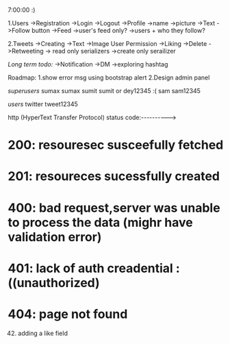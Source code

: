 7:00:00 :)


1.Users
  ->Registration
  ->Login
  ->Logout
  ->Profile
    ->name
    ->picture
    ->Text
    ->Follow button
  ->Feed
    ->user's feed only?
    ->users + who they follow?

2.Tweets
  ->Creating
    ->Text
    ->Image
  User Permission
  ->Liking
  ->Delete
  ->Retweeting
    -> read only serializers
    ->create only serailizer

*Long term todo:*
->Notification
->DM
->exploring hashtag


Roadmap:
1.show error msg using bootstrap alert
2.Design admin panel

*superusers*
sumax sumax
sumit sumit or dey12345 :(
sam sam12345

*users*
twitter tweet12345

http (HyperText Transfer Protocol) status code:---------->

# 200: resouresec susceefully fetched
# 201: resoureces sucessfully created
# 400: bad request,server was unable to process the data (mighr have validation error)
# 401: lack of auth creadential :((unauthorized) 
# 404: page not found




42. adding a like field
